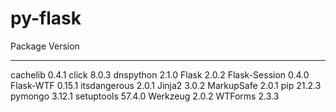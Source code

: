# py-flask

Package       Version
------------- -------
cachelib      0.4.1
click         8.0.3
dnspython     2.1.0
Flask         2.0.2
Flask-Session 0.4.0
Flask-WTF     0.15.1
itsdangerous  2.0.1
Jinja2        3.0.2
MarkupSafe    2.0.1
pip           21.2.3
pymongo       3.12.1
setuptools    57.4.0
Werkzeug      2.0.2
WTForms       2.3.3